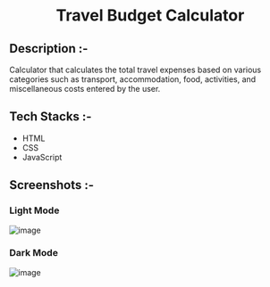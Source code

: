 # <p align="center">Travel Budget Calculator</p>

## Description :-

Calculator that calculates the total travel expenses based on various categories such as transport, accommodation, food, activities, and miscellaneous costs entered by the user.

## Tech Stacks :-

- HTML
- CSS
- JavaScript

## Screenshots :-

### Light Mode
![image](https://github.com/Rakesh9100/CalcDiverse/assets/73993775/0916ea6b-4da5-465c-834a-509dbeb38b70)

### Dark Mode
![image](https://github.com/Rakesh9100/CalcDiverse/assets/73993775/066d7f1a-1d40-4a6d-9683-5d84100b226e)
